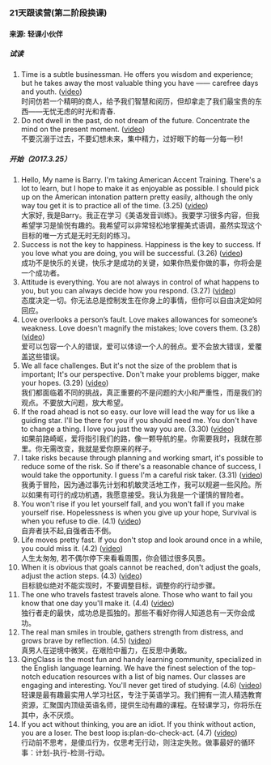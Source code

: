 ### 21天跟读营(第二阶段换课)
#### 来源: 轻课小伙伴
##### 试读
1. Time is a subtle businessman. He offers you wisdom and experience; but he takes away the most valuable thing you have —— carefree days and youth. ([video](https://www.qingclass.com/channel/h5_g21/?c=detail&id=7367705c-8298-4bac-8aea-4cda9bd0802b))  
时间仿若一个精明的商人，给予我们智慧和阅历，但却拿走了我们最宝贵的东西——无忧无虑的时光和青春. 
2. Do not dwell in the past, do not dream of the future. Concentrate the mind on the present moment. ([video](https://www.qingclass.com/channel/h5_g21/?c=detail&id=dc87ba57-d8b2-4a19-853c-def499382f48))  
不要沉溺于过去，不要幻想未来，集中精力，过好眼下的每一分每一秒!  

##### 开始（2017.3.25）
1. Hello, My name is Barry. I'm taking American Accent Training. There's a lot to learn, but I hope to make it as enjoyable as possible. I should pick up on the American intonation pattern pretty easily, although the only way tou get it is to practice all of the time. (3.25) ([video](https://www.qingclass.com/channel/h5_g21/?c=detail&id=d39ed343-5161-498d-972d-f23a930017a7))  
大家好, 我是Barry。我正在学习《美语发音训练》。我要学习很多内容，但我希望学习是愉悦有趣的。我希望可以非常轻松地掌握美式语调，虽然实现这个目标的唯一方式是无时无刻的练习。  
2. Success is not the key to happiness. Happiness is the key to success. If you love what you are doing, you will be successful. (3.26) ([video](https://www.qingclass.com/channel/h5_g21/?c=detail&id=d0d1ba42-f5b1-4c06-ab17-12a992b3ef4e))  
成功不是快乐的关键，快乐才是成功的关键，如果你热爱你做的事，你将会是一个成功者。
3. Attitude is everything. You are not always in control of what happens to you, but you can always decide how you respond. (3.27) ([video](https://www.qingclass.com/channel/h5_g21/?c=detail&id=65d4a764-eafe-4a2e-a320-ee4b8ad8d1c7&winzoom=1))  
态度决定一切。你无法总是控制发生在你身上的事情，但你可以自由决定如何回应。
4. Love overlooks a person’s fault. Love makes allowances for someone’s weakness. Love doesn’t magnify the mistakes; love covers them. (3.28) ([video](https://www.qingclass.com/channel/h5_g21/?c=detail&id=64a802ce-c487-48b6-87ec-e42d64725381&winzoom=1))  
爱可以包容一个人的错误，爱可以体谅一个人的弱点。爱不会放大错误，爱覆盖这些错误。
5. We all face challenges. But it's not the size of the problem that is important; It's our perspective. Don't make your problems bigger, make your hopes. (3.29) ([video](https://www.qingclass.com/channel/h5_g21/?winzoom=1&id=1bb9f6e7-a2a5-4315-b404-7dbd07a5e445&c=detail&code=041aAMH30Ic20G14jqK30V6uH30aAMH0&state=STATE))  
我们都面临着不同的挑战，真正重要的不是问题的大小和严重性，而是我们的观点。不要放大问题，放大希望。
6. If the road ahead is not so easy. our love will lead the way for us like a guiding star. I'll be there for you if you should need me. You don't have to change a thing. I love you just the way you are. (3.30) ([video](https://www.qingclass.com/channel/h5_g21/?winzoom=1&id=12f072ab-6a15-4cf4-a51c-e1e4a98b426d&c=detail&code=011W5JFd2uaGaC0EDVGd2QaYFd2W5JFw&state=STATE))  
如果前路崎岖，爱将指引我们的路，像一颗导航的星。你需要我时，我就在那里。你无需改变，我就是爱你原来的样子。
7. I take risks because through planning and working smart, it's possible to reduce some of the risk. So if there's a reasonable chance of success, I would take the opportunity. I guess I'm a careful risk taker. (3.31) ([video](https://www.qingclass.com/channel/h5_g21/?winzoom=1&id=5982bfa8-e442-48ac-ab04-0cd39e7faeec&c=detail&code=0116XVOi0B7V5k1nt4Ri0TcVOi06XVOb&state=STATE))  
我勇于冒险，因为通过事先计划和机敏灵活地工作，我可以规避一些风险。所以如果有可行的成功机遇，我愿意接受。我认为我是一个谨慎的冒险者。
8. You won't rise if you let yourself fall, and you won't fall if you make yourself rise. Hopelessness is when you give up your hope, Survival is when you refuse to die. (4.1) ([video](https://www.qingclass.com/channel/h5_g21/?id=33c0a416-5eb9-4ba7-a93d-44d68c4bc343&c=detail&code=021aZ55H0Xu58i2hrQ5H0kPL4H0aZ556&state=STATE))  
自弃者扶不起,自强者击不倒。  
9. Life moves pretty fast. If you don't stop and look around once in a while, you could miss it. (4.2) ([video](https://www.qingclass.com/channel/h5_g21/?id=13250a1f-841e-4792-b8eb-7db80415fbe3&c=detail&code=04118CBt1W5zp905gJyt1NiGBt118CBV&state=STATE))  
人生太匆匆, 若不偶尔停下来看看周围，你会错过很多风景。
10. When it is obvious that goals cannot be reached, don't adjust the goals, adjust the action steps. (4.3) ([video](https://www.qingclass.com/channel/h5_g21/?id=2a63c7cd-9863-49ee-a247-f7b13ac61477&c=detail&code=0112HjCd03r2mw1tVfCd0NVsCd02HjCe&state=STATE))  
目标貌似绝对不能实现时，不要调整目标，调整你的行动步骤。
11. The one who travels fastest travels alone. Those who want to fail you know that one day you'll make it. (4.4) ([video](https://www.qingclass.com/channel/h5_g21/?c=detail&id=1b71687f-182c-40fa-9dc5-24823dd45c4c&code=011J8maT0exxAU18DdaT0hKzaT0J8maD&state=STATE))  
独行者走的最快，成功总是孤独的。那些不看好你得人知道总有一天你会成功。
12. The real man smiles in trouble, gathers strength from distress, and grows brave by reflection. (4.5) ([video](https://www.qingclass.com/channel/h5_g21/?id=7f8b2781-95cb-473a-8b05-52b3c9a17ed3&c=detail&code=0211RFDu0i4J2d19lxEu0blBDu01RFDp&state=STATE))  
真男人在逆境中微笑，在艰险中蓄力，在反思中勇敢。
13. QingClass is the most fun and handy learning community, specialized in the English language learning. We have the finest selection of the top-notch education resources with a list of big names. Our classes are engaging and interesting. You'll never get tired of studying. (4.6) ([video](https://www.qingclass.com/channel/h5_g21/?c=detail&id=848292b8-af03-41c2-9819-4486283909f3))  
轻课是最有趣最实用人学习社区，专注于英语学习。我们拥有一流人精选教育资源，汇聚国内顶级英语名师，提供生动有趣的课程。在轻课学习，你将乐在其中，永不厌烦。
14. If you act without thinking, you are an idiot. If you think without action, you are a loser. The best loop is:plan-do-check-act. (4.7) ([video](https://www.qingclass.com/channel/h5_g21/?id=c9312113-fd8f-4ba3-806a-98d5430cd3f8&c=detail&code=001cGuts0JFNSc1d8Qss0QwCts0cGutL&state=STATE))  
行动前不思考，是傻瓜行为，仅思考无行动，则注定失败。做事最好的循环事：计划-执行-检测-行动。